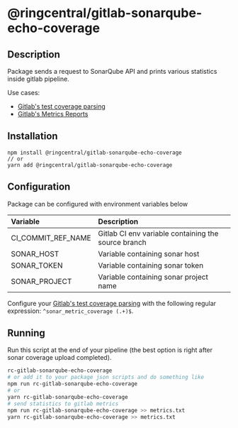 # @ringcentral/gitlab-sonarqube-echo-coverage
## Description
Package sends a request to SonarQube API and prints various statistics inside gitlab pipeline.

Use cases:
- [Gitlab's test coverage parsing](https://docs.gitlab.com/ee/user/project/pipelines/settings.html#test-coverage-parsing)
- [Gitlab's Metrics Reports](https://docs.gitlab.com/ee/ci/metrics_reports.html)

## Installation
```
npm install @ringcentral/gitlab-sonarqube-echo-coverage
// or
yarn add @ringcentral/gitlab-sonarqube-echo-coverage
```

## Configuration
Package can be configured with environment variables below

| Variable           | Description                                         |
|:-------------------|:----------------------------------------------------|
| CI_COMMIT_REF_NAME | Gitlab CI env variable containing the source branch |
| SONAR_HOST         | Variable containing sonar host                      |
| SONAR_TOKEN        | Variable containing sonar token                     |
| SONAR_PROJECT      | Variable containing sonar project name              |

Configure your [Gitlab's test coverage parsing](https://docs.gitlab.com/ee/user/project/pipelines/settings.html#test-coverage-parsing) with the following regular expression: `^sonar_metric_coverage (.+)$`.

## Running
Run this script at the end of your pipeline (the best option is right after sonar coverage upload completed).
```bash
rc-gitlab-sonarqube-echo-coverage
# or add it to your package json scripts and do something like
npm run rc-gitlab-sonarqube-echo-coverage
# or
yarn rc-gitlab-sonarqube-echo-coverage
# send statistics to gitlab metrics
npm run rc-gitlab-sonarqube-echo-coverage >> metrics.txt
yarn rc-gitlab-sonarqube-echo-coverage >> metrics.txt
```
